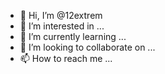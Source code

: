 - 👋 Hi, I’m @12extrem
- 👀 I’m interested in ...
- 🌱 I’m currently learning ...
- 💞️ I’m looking to collaborate on ...
- 📫 How to reach me ...

<!---
12extrem/12extrem is a ✨ special ✨ repository because its `README.md` (this file) appears on your GitHub profile.
You can click the Preview link to take a look at your changes.
--->
